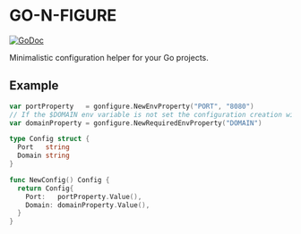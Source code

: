 # GO-N-FIGURE

[![GoDoc](https://godoc.org/github.com/deiwin/gonfigure?status.svg)](https://godoc.org/github.com/deiwin/gonfigure)

Minimalistic configuration helper for your Go projects.

## Example

```go
var portProperty   = gonfigure.NewEnvProperty("PORT", "8080")
// If the $DOMAIN env variable is not set the configuration creation will fail with a fatal error
var domainProperty = gonfigure.NewRequiredEnvProperty("DOMAIN")

type Config struct {
  Port   string
  Domain string
}

func NewConfig() Config {
  return Config{
    Port:   portProperty.Value(),
    Domain: domainProperty.Value(),
  }
}
```

